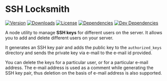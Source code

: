 # SSH Locksmith

<a href="https://www.npmjs.com/package/ssh-locksmith"><img src="https://img.shields.io/npm/v/ssh-locksmith.svg" alt="Version"></a>
<a href="https://www.npmjs.com/package/ssh-locksmith"><img src="https://img.shields.io/npm/dm/ssh-locksmith.svg" alt="Downloads"></a>
<a href="https://www.npmjs.com/package/ssh-locksmith"><img src="https://img.shields.io/npm/l/ssh-locksmith.svg" alt="License"></a>
<a href="https://david-dm.org/smartprix/ssh-locksmith"><img src="https://david-dm.org/smartprix/ssh-locksmith/status.svg" alt="Dependencies"></a>
<a href="https://david-dm.org/smartprix/ssh-locksmith?type=dev"><img src="https://david-dm.org/smartprix/ssh-locksmith/dev-status.svg" alt="Dev Dependencies"></a>

A node utility to manage **SSH keys** for different users on the server. It allows you to add and delete different users on your server.

It generates an SSH key pair and adds the public key to the `authorized_keys` directory and sends the private key via e-mail to the e-mail id provided.

You can delete the keys for a particular user, or for a particular e-mail address. The e-mail address is used as a comment while generating the SSH key pair, thus deletion on the basis of e-mail address is also supported.

